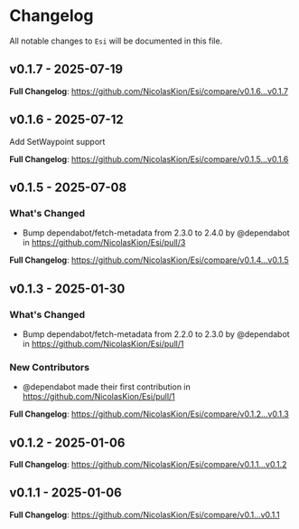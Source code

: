 # Changelog

All notable changes to `Esi` will be documented in this file.

## v0.1.7 - 2025-07-19

**Full Changelog**: https://github.com/NicolasKion/Esi/compare/v0.1.6...v0.1.7

## v0.1.6 - 2025-07-12

Add SetWaypoint support

**Full Changelog**: https://github.com/NicolasKion/Esi/compare/v0.1.5...v0.1.6

## v0.1.5 - 2025-07-08

### What's Changed

* Bump dependabot/fetch-metadata from 2.3.0 to 2.4.0 by @dependabot in https://github.com/NicolasKion/Esi/pull/3

**Full Changelog**: https://github.com/NicolasKion/Esi/compare/v0.1.4...v0.1.5

## v0.1.3 - 2025-01-30

### What's Changed

* Bump dependabot/fetch-metadata from 2.2.0 to 2.3.0 by @dependabot in https://github.com/NicolasKion/Esi/pull/1

### New Contributors

* @dependabot made their first contribution in https://github.com/NicolasKion/Esi/pull/1

**Full Changelog**: https://github.com/NicolasKion/Esi/compare/v0.1.2...v0.1.3

## v0.1.2 - 2025-01-06

**Full Changelog**: https://github.com/NicolasKion/Esi/compare/v0.1.1...v0.1.2

## v0.1.1 - 2025-01-06

**Full Changelog**: https://github.com/NicolasKion/Esi/compare/v0.1...v0.1.1
